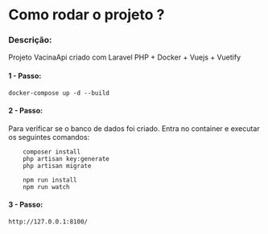 # Como rodar o projeto ?

### Descrição: <br/>

  Projeto VacinaApi criado com Laravel PHP + Docker + Vuejs + Vuetify 
 

#### 1 - Passo:<br/>
```docker-compose up -d --build```


#### 2 -  Passo:
Para verificar se o banco de dados foi criado.
Entra no container e executar os seguintes comandos: 
``` 
    composer install
    php artisan key:generate
    php artisan migrate
    
    npm run install
    npm run watch
```

#### 3 - Passo:

```http://127.0.0.1:8100/```
